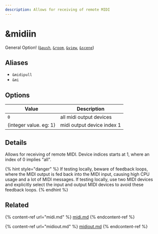 ```yaml
---
description: Allows for receiving of remote MIDI
---
```


# \&midiin

General Option! ([`&push`](../source-settings/push.md), [`&room`](../general-settings/room.md), [`&view`](../advanced-settings/view-parameters/view.md), [`&scene`](../advanced-settings/view-parameters/scene.md))

## Aliases

* `&midipull`
* `&mi`

## Options

| Value                  | Description                |
| ---------------------- | -------------------------- |
| `0`                    | all midi output devices    |
| (integer value. eg: 1) | midi output device index 1 |

## Details

Allows for receiving of remote MIDI. Device indices starts at 1, where an index of 0 implies "all".

{% hint style="danger" %}
If testing locally, beware of feedback loops, where the MIDI output is fed back into the MIDI input, causing high CPU usage and a lot of MIDI messages. If testing locally, use two MIDI devices and explicitly select the input and output MIDI devices to avoid these feedback loops.
{% endhint %}

## Related

{% content-ref url="midi.md" %}
[midi.md](midi.md)
{% endcontent-ref %}

{% content-ref url="midiout.md" %}
[midiout.md](midiout.md)
{% endcontent-ref %}
